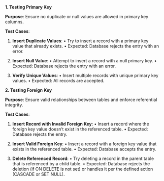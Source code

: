 **1. Testing Primary Key**

**Purpose**: Ensure no duplicate or null values are allowed in primary key columns.

**Test Cases**:

1. **Insert Duplicate Values**:
• Try to insert a record with a primary key value that already exists.
• Expected: Database rejects the entry with an error.

2. **Insert Null Value**:
• Attempt to insert a record with a null primary key.
• Expected: Database rejects the entry with an error.

3. **Verify Unique Values**:
• Insert multiple records with unique primary key values.
• Expected: All records are accepted.


**2. Testing Foreign Key**

**Purpose**: Ensure valid relationships between tables and enforce referential integrity.

**Test Cases**:

1. **Insert Record with Invalid Foreign Key**:
• Insert a record where the foreign key value doesn’t exist in the referenced table.
• Expected: Database rejects the entry.

2. **Insert Valid Foreign Key**:
• Insert a record with a foreign key value that exists in the referenced table.
• Expected: Database accepts the entry.

3. **Delete Referenced Record**:
• Try deleting a record in the parent table that is referenced by a child table.
• Expected: Database rejects the deletion (if ON DELETE is not set) or handles it per the defined action (CASCADE or SET NULL).